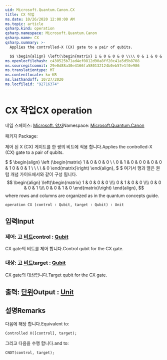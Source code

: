 ```yaml
---
uid: Microsoft.Quantum.Canon.CX
title: CX 작업
ms.date: 10/26/2020 12:00:00 AM
ms.topic: article
qsharp.kind: operation
qsharp.namespace: Microsoft.Quantum.Canon
qsharp.name: CX
qsharp.summary: >-
  Applies the controlled-X (CX) gate to a pair of qubits.

  $$ \begin{align} \left(\begin{matrix} 1 & 0 & 0 & 0 \\\\ 0 & 1 & 0 & 0 \\\\ 0 & 0 & 0 & 1 \\\\ 0 & 0 & 1 & 0 \end{matrix}\right) \end{align}, $$ where rows and columns are organized as in the quantum concepts guide.
ms.openlocfilehash: c430525b71ad4ef0812d90a8ff20c41a5d5b8708
ms.sourcegitcommit: 29e0d88a30e4166fa580132124b0eb57e1f0e986
ms.translationtype: MT
ms.contentlocale: ko-KR
ms.lasthandoff: 10/27/2020
ms.locfileid: "92716374"
---
```

# <a name="cx-operation"></a><span data-ttu-id="0e924-102">CX 작업</span><span class="sxs-lookup"><span data-stu-id="0e924-102">CX operation</span></span>

<span data-ttu-id="0e924-103">네임 스페이스: [Microsoft. 양자](xref:Microsoft.Quantum.Canon)</span><span class="sxs-lookup"><span data-stu-id="0e924-103">Namespace: [Microsoft.Quantum.Canon](xref:Microsoft.Quantum.Canon)</span></span>

<span data-ttu-id="0e924-104">패키지 [](https://nuget.org/packages/)</span><span class="sxs-lookup"><span data-stu-id="0e924-104">Package: [](https://nuget.org/packages/)</span></span>


<span data-ttu-id="0e924-105">제어 된 X (CX) 게이트를 한 쌍의 비트에 적용 합니다.</span><span class="sxs-lookup"><span data-stu-id="0e924-105">Applies the controlled-X (CX) gate to a pair of qubits.</span></span>

<span data-ttu-id="0e924-106">$ $ \begin{align} \left (\begin{matrix} 1 & 0 & 0 & 0 \\ \\ 0 & 1 & 0 & 0 0 & 0 & 0 & 1 0 & 0 & 1 \\ \\ \\ \\ & 0 \end{matrix}\right) \end{align}, $ $ 여기서 행과 열은 퀀텀 개념 가이드에서와 같이 구성 됩니다.</span><span class="sxs-lookup"><span data-stu-id="0e924-106">$$ \begin{align} \left(\begin{matrix} 1 & 0 & 0 & 0 \\\\ 0 & 1 & 0 & 0 \\\\ 0 & 0 & 0 & 1 \\\\ 0 & 0 & 1 & 0 \end{matrix}\right) \end{align}, $$ where rows and columns are organized as in the quantum concepts guide.</span></span>

```qsharp
operation CX (control : Qubit, target : Qubit) : Unit
```


## <a name="input"></a><span data-ttu-id="0e924-107">입력</span><span class="sxs-lookup"><span data-stu-id="0e924-107">Input</span></span>

### <a name="control--qubit"></a><span data-ttu-id="0e924-108">제어: 고 [비트](xref:microsoft.quantum.lang-ref.qubit)</span><span class="sxs-lookup"><span data-stu-id="0e924-108">control : [Qubit](xref:microsoft.quantum.lang-ref.qubit)</span></span>

<span data-ttu-id="0e924-109">CX gate의 비트를 제어 합니다.</span><span class="sxs-lookup"><span data-stu-id="0e924-109">Control qubit for the CX gate.</span></span>


### <a name="target--qubit"></a><span data-ttu-id="0e924-110">대상: 고 [비트](xref:microsoft.quantum.lang-ref.qubit)</span><span class="sxs-lookup"><span data-stu-id="0e924-110">target : [Qubit](xref:microsoft.quantum.lang-ref.qubit)</span></span>

<span data-ttu-id="0e924-111">CX gate의 대상입니다.</span><span class="sxs-lookup"><span data-stu-id="0e924-111">Target qubit for the CX gate.</span></span>



## <a name="output--unit"></a><span data-ttu-id="0e924-112">출력: [단위](xref:microsoft.quantum.lang-ref.unit)</span><span class="sxs-lookup"><span data-stu-id="0e924-112">Output : [Unit](xref:microsoft.quantum.lang-ref.unit)</span></span>



## <a name="remarks"></a><span data-ttu-id="0e924-113">설명</span><span class="sxs-lookup"><span data-stu-id="0e924-113">Remarks</span></span>

<span data-ttu-id="0e924-114">다음에 해당 합니다.</span><span class="sxs-lookup"><span data-stu-id="0e924-114">Equivalent to:</span></span>

```qsharp
Controlled X([control], target);
```

<span data-ttu-id="0e924-115">그리고 다음을 수행 합니다.</span><span class="sxs-lookup"><span data-stu-id="0e924-115">and to:</span></span>

```qsharp
CNOT(control, target);
```